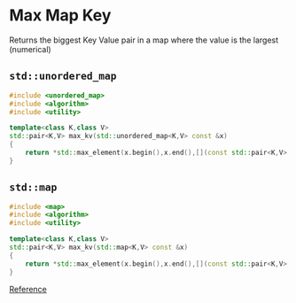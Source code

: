# Max Map Key

Returns the biggest Key Value pair in a map where the value is the largest (numerical)

## `std::unordered_map`

```cxx
#include <unordered_map>
#include <algorithm>
#include <utility>

template<class K,class V>
std::pair<K,V> max_kv(std::unordered_map<K,V> const &x)
{
    return *std::max_element(x.begin(),x.end(),[](const std::pair<K,V> &a,const std::pair<K,V> &b){return a.second<b.second;});
}
```

## `std::map`

```cxx
#include <map>
#include <algorithm>
#include <utility>

template<class K,class V>
std::pair<K,V> max_kv(std::map<K,V> const &x)
{
    return *std::max_element(x.begin(),x.end(),[](const std::pair<K,V> &a,const std::pair<K,V> &b){return a.second<b.second;});
}
```

[Reference](https://stackoverflow.com/a/55961383)
